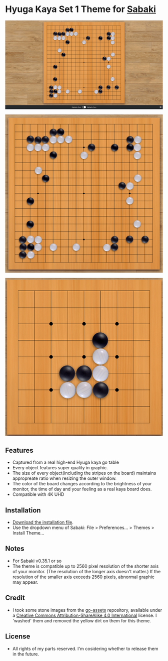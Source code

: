 
# Hyuga Kaya Set 1 Theme for [Sabaki](https://sabaki.yichuanshen.de)

![screenshot1](https://github.com/urehkoh/hyuga-kaya-set-1/blob/master/screenshot1.png)

![screenshot2](https://github.com/urehkoh/hyuga-kaya-set-1/blob/master/screenshot2.png)

![screenshot3](https://github.com/urehkoh/hyuga-kaya-set-1/blob/master/screenshot3.png)


## Features

* Captured from a real high-end Hyuga kaya go table
* Every object features super quality in graphic.
* The size of every object(including the stripes on the board) maintains appropreate ratio when resizing the outer window.
* The color of the board changes according to the brightness of your monitor, the time of day and your feeling as a real kaya board does.
* Compatible with 4K UHD


## Installation

* [Download the installation file](https://github.com/urehkoh/hyuga-kaya-set-1/releases/download/v1.0.0/hyuga-kaya-set-1.asar).
* Use the dropdown menu of Sabaki: File > Preferences... > Themes > Install Theme...


## Notes

* For Sabaki v0.35.1 or so
* The theme is compatible up to 2560 pixel resolution of the shorter axis of your monitor. (The resolution of the longer axis doesn't matter.) If the resolution of the smaller axis exceeds 2560 pixels, abnormal graphic may appear.


## Credit

* I took some stone images from the [go-assets](https://github.com/atarnowsky/go-assets) repository, available under a [Creative Commons Attribution-ShareAlike 4.0 International](http://creativecommons.org/licenses/by-sa/4.0/) license. I 'washed' them and removed the yellow dirt on them for this theme.


## License

* All rights of my parts reserved. I'm cosidering whether to release them in the future.
